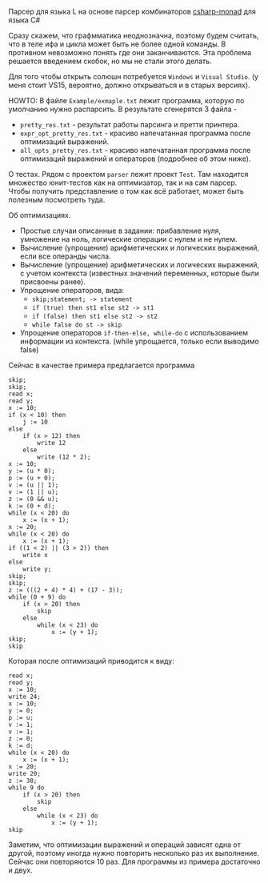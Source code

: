 Парсер для языка L на основе парсер комбинаторов [csharp-monad](https://github.com/louthy/csharp-monad) для языка C#

Сразу скажем, что графмматика неоднозначна, поэтому будем считать, что в теле ифа и цикла может быть не более одной команды. В противном
невозможно понять где они заканчиваются. Эта проблема решается введением скобок, но мы не стали этого делать.

Для того чтобы открыть солюшн потребуется `Windows` и `Visual Studio`. (у меня стоит VS15, вероятно, должно открываться и в старых версиях).

HOWTO:
В файле `Example/exmaple.txt` лежит программа, которую по умолчанию нужно распарсить. В результате сгенерятся 3 файла - 
* `pretty_res.txt` - результат работы парсинга и претти принтера.
* `expr_opt_pretty_res.txt` - красиво напечатанная программа после оптимизаций выражений.
* `all_opts_pretty_res.txt` - красиво напечатанная программа после оптимизаций выражений и операторов (подробнее об этом ниже).

О тестах. Рядом с проектом `parser` лежит проект `Test`. Там находится множество юнит-тестов как на оптимизатор, так и на сам парсер.
Чтобы получить представление о том как всё работает, может быть полезным посмотреть туда.

Об оптимизациях.
* Простые случаи описанные в задании: прибавление нуля, умножение на ноль, логические операции с нулем и не нулем.
* Вычисление (упрощение) арифметических и логических выражений, если все операнды числа.
* Вычисление (упрощение) арифметических и логических выражений, с учетом контекста (известных значений переменных, которые были присвоены ранее).
* Упрощение операторов, вида:
    * `skip;statement; -> statement`
    * `if (true) then st1 else st2 -> st1`
    * `if (false) then st1 else st2 -> st2`
    * `while false do st -> skip`
* Упрощение операторов `if-then-else, while-do` с использованием информации из контекста. (while упрощается, только если выводимо false)

Сейчас в качестве примера предлагается программа
```
skip;
skip;
read x;
read y;
x := 10;
if (x < 10) then
	j := 10
else
	if (x > 12) then
		write 12
	else
		write (12 * 2);
x := 10;
y := (u * 0);
p := (u + 0);
v := (u || 1);
v := (1 || u);
z := (0 && u);
k := (0 + d);
while (x < 20) do
	x := (x + 1);
x := 20;
while (x < 20) do
	x := (x + 1);
if ((1 < 2) || (3 > 2)) then
	write x
else
	write y;
skip;
skip;
z := (((2 + 4) * 4) + (17 - 3));
while (0 + 9) do
	if (x > 20) then
		skip
	else
		while (x < 23) do
			x := (y + 1);
skip;
skip
```

Которая после оптимизаций приводится к виду:
```
read x;
read y;
x := 10;
write 24;
x := 10;
y := 0;
p := u;
v := 1;
v := 1;
z := 0;
k := d;
while (x < 20) do
	x := (x + 1);
x := 20;
write 20;
z := 38;
while 9 do
	if (x > 20) then
		skip
	else
		while (x < 23) do
			x := (y + 1);
skip
```
Заметим, что оптимизации выражений и операций зависят одна от другой, поэтому иногда нужно повторить несколько раз их выполнение. 
Сейчас они повторяются 10 раз. Для программы из примера достаточно и двух. 
